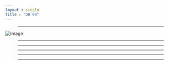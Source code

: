 ```yaml
---
layout : single
title : "DB 08"
---
```

>****

![image](https://user-images.githubusercontent.com/105334682/180398880-fd0c659e-3b0a-4d82-9f97-df9c75f986af.png)

>****


>****


>****


>****


>****
